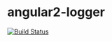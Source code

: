 # angular2-logger
[![Build Status](https://travis-ci.org/kraihn/angular2-logger.svg?branch=master)](https://travis-ci.org/kraihn/angular2-logger)
